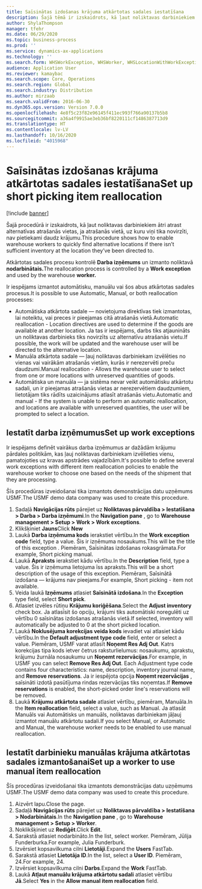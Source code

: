 ```yaml
---
title: Saīsinātas izdošanas krājuma atkārtotas sadales iestatīšana
description: Šajā tēmā ir izskaidrots, kā ļaut noliktavas darbiniekiem ātri atrast alternatīvas atrašanās vietas, ja atrašanās vietā, uz kuru viņi tika novirzīti, nav pietiekami daudz krājumu.
author: ShylaThompson
manager: tfehr
ms.date: 06/29/2020
ms.topic: business-process
ms.prod: ''
ms.service: dynamics-ax-applications
ms.technology: ''
ms.search.form: WHSWorkException, WHSWorker, WHSLocationWithWorkException
audience: Application User
ms.reviewer: kamaybac
ms.search.scope: Core, Operations
ms.search.region: Global
ms.search.industry: Distribution
ms.author: mirzaab
ms.search.validFrom: 2016-06-30
ms.dyn365.ops.version: Version 7.0.0
ms.openlocfilehash: 4e8f5c23f82e96145f411ec993f766a90137b5b8
ms.sourcegitcommit: a36a4f9915ae3eb36bf8220111cf1486387713d9
ms.translationtype: HT
ms.contentlocale: lv-LV
ms.lasthandoff: 10/16/2020
ms.locfileid: "4015968"
---
```

# <a name="set-up-short-picking-item-reallocation"></a><span data-ttu-id="84acd-103">Saīsinātas izdošanas krājuma atkārtotas sadales iestatīšana</span><span class="sxs-lookup"><span data-stu-id="84acd-103">Set up short picking item reallocation</span></span>

[!include [banner](../../includes/banner.md)]

<span data-ttu-id="84acd-104">Šajā procedūrā ir izskaidrots, kā ļaut noliktavas darbiniekiem ātri atrast alternatīvas atrašanās vietas, ja atrašanās vietā, uz kuru viņi tika novirzīti, nav pietiekami daudz krājumu.</span><span class="sxs-lookup"><span data-stu-id="84acd-104">This procedure shows how to enable warehouse workers to quickly find alternative locations if there isn’t sufficient inventory at the location they’ve been directed to.</span></span> 

<span data-ttu-id="84acd-105">Atkārtotas sadales procesu kontrolē **Darba izņēmums** un izmanto noliktavā **nodarbinātais.**</span><span class="sxs-lookup"><span data-stu-id="84acd-105">The reallocation process is controlled by a **Work exception** and used by the warehouse **worker.**</span></span>

<span data-ttu-id="84acd-106">Ir iespējams izmantot automātisku, manuālu vai šos abus atkārtotas sadales procesus.</span><span class="sxs-lookup"><span data-stu-id="84acd-106">It is possible to use Automatic, Manual, or both reallocation processes:</span></span>

- <span data-ttu-id="84acd-107">Automātiska atkārtota sadale — novietojuma direktīvas tiek izmantotas, lai noteiktu, vai preces ir pieejamas citā atrašanās vietā.</span><span class="sxs-lookup"><span data-stu-id="84acd-107">Automatic reallocation - Location directives are used to determine if the goods are available at another location.</span></span> <span data-ttu-id="84acd-108">Ja tas ir iespējams, darbs tiks atjaunināts un noliktavas darbinieks tiks novirzīts uz alternatīvu atrašanās vietu.</span><span class="sxs-lookup"><span data-stu-id="84acd-108">If possible, the work will be updated and the warehouse user will be directed to the alternative location.</span></span>
- <span data-ttu-id="84acd-109">Manuāla atkārtota sadale — ļauj noliktavas darbiniekam izvēlēties no vienas vai vairākām atrašanās vietām, kurās ir nerezervēti preču daudzumi.</span><span class="sxs-lookup"><span data-stu-id="84acd-109">Manual reallocation - Allows the warehouse user to select from one or more locations with unreserved quantities of goods.</span></span> 
- <span data-ttu-id="84acd-110">Automātiska un manuāla — ja sistēma nevar veikt automātisku atkārtotu sadali, un ir pieejamas atrašanās vietas ar nerezervētiem daudzumiem, lietotājam tiks rādīts uzaicinājums atlasīt atrašanās vietu.</span><span class="sxs-lookup"><span data-stu-id="84acd-110">Automatic and manual - If the system is unable to perform an automatic reallocation, and locations are available with unreserved quantities, the user will be prompted to select a location.</span></span>

## <a name="set-up-work-exceptions"></a><span data-ttu-id="84acd-111">Iestatīt darba izņēmumus</span><span class="sxs-lookup"><span data-stu-id="84acd-111">Set up work exceptions</span></span>
<span data-ttu-id="84acd-112">Ir iespējams definēt vairākus darba izņēmumus ar dažādām krājumu pārdales politikām, kas ļauj noliktavas darbiniekam izvēlieties vienu, pamatojoties uz kravas apstrādes vajadzībām.</span><span class="sxs-lookup"><span data-stu-id="84acd-112">It's possible to define several work exceptions with different item reallocation policies to enable the warehouse worker to choose one based on the needs of the shipment that they are processing.</span></span>

<span data-ttu-id="84acd-113">Šīs procedūras izveidošanai tika izmantots demonstrācijas datu uzņēmums USMF.</span><span class="sxs-lookup"><span data-stu-id="84acd-113">The USMF demo data company was used to create this procedure.</span></span>

1. <span data-ttu-id="84acd-114">Sadaļā **Navigācijas rūts** pārejiet uz **Noliktavas pārvaldība > Iestatīšana > Darba > Darba izņēmumi**.</span><span class="sxs-lookup"><span data-stu-id="84acd-114">In the **Navigation pane** , go to **Warehouse management > Setup > Work > Work exceptions**.</span></span>
2. <span data-ttu-id="84acd-115">Klikšķiniet **Jauns**</span><span class="sxs-lookup"><span data-stu-id="84acd-115">Click **New**</span></span> 
3. <span data-ttu-id="84acd-116">Laukā **Darba izņēmuma kods** ierakstiet vērtību.</span><span class="sxs-lookup"><span data-stu-id="84acd-116">In the **Work exception code** field, type a value.</span></span> <span data-ttu-id="84acd-117">Šis ir izņēmuma nosaukums.</span><span class="sxs-lookup"><span data-stu-id="84acd-117">This will be the title of this exception .</span></span> <span data-ttu-id="84acd-118">Piemēram, Saīsinātas izdošanas rokasgrāmata.</span><span class="sxs-lookup"><span data-stu-id="84acd-118">For example, Short picking manual.</span></span>
4. <span data-ttu-id="84acd-119">Laukā **Apraksts** ierakstiet kādu vērtību.</span><span class="sxs-lookup"><span data-stu-id="84acd-119">In the **Description** field, type a value.</span></span> <span data-ttu-id="84acd-120">Šis ir izņēmuma lietojuma īss apraksts.</span><span class="sxs-lookup"><span data-stu-id="84acd-120">This will be a short description of the usage of this exception.</span></span> <span data-ttu-id="84acd-121">Piemēram, Saīsinātā izdošana — krājums nav pieejams.</span><span class="sxs-lookup"><span data-stu-id="84acd-121">For example, Short picking - item not available.</span></span>
5. <span data-ttu-id="84acd-122">Veida laukā **Izņēmums** atlasiet **Saīsinātā izdošana**.</span><span class="sxs-lookup"><span data-stu-id="84acd-122">In the **Exception** type field, select **Short pick**.</span></span>
6. <span data-ttu-id="84acd-123">Atlasiet izvēles rūtiņu **Krājumu koriģēšana**.</span><span class="sxs-lookup"><span data-stu-id="84acd-123">Select the **Adjust inventory** check box.</span></span> <span data-ttu-id="84acd-124">Ja atlasīsit šo opciju, krājumi tiks automātiski noregulēti uz vērtību 0 saīsinātas izdošanas atrašanās vietā.</span><span class="sxs-lookup"><span data-stu-id="84acd-124">If selected, inventory will automatically be adjusted to 0 at the short picked location.</span></span>
7. <span data-ttu-id="84acd-125">Laukā **Noklusējuma korekcijas veida kods** ievadiet vai atlasiet kādu vērtību.</span><span class="sxs-lookup"><span data-stu-id="84acd-125">In the **Default adjustment type code** field, enter or select a value.</span></span> <span data-ttu-id="84acd-126">Piemēram, USMF varat atlasīt **Noņemt Res Adj Out**. Katrs korekcijas tipa kods ietver četrus raksturlielumus: nosaukumu, aprakstu, krājumu žurnāla nosaukumu un **Noņemt rezervācijas**.</span><span class="sxs-lookup"><span data-stu-id="84acd-126">For example, in USMF you can select **Remove Res Adj Out**. Each Adjustment type code contains four characteristics: name, description, inventory journal name, and **Remove reservations**.</span></span> <span data-ttu-id="84acd-127">Ja ir iespējota opcija **Noņemt rezervācijas** , saīsināti izdotā pasūtījuma rindas rezervācijas tiks noņemtas.</span><span class="sxs-lookup"><span data-stu-id="84acd-127">If **Remove reservations** is enabled, the short-picked order line's reservations will be removed.</span></span>  
8. <span data-ttu-id="84acd-128">Laukā **Krājumu atkārtota sadale** atlasiet vērtību, piemēram, Manuāla.</span><span class="sxs-lookup"><span data-stu-id="84acd-128">In the **Item reallocation** field, select a value, such as Manual.</span></span> <span data-ttu-id="84acd-129">Ja atlasāt Manuāls vai Automātisks un manuāls, noliktavas darbiniekam jāļauj izmantot manuālu atkārtotu sadali.</span><span class="sxs-lookup"><span data-stu-id="84acd-129">If you select Manual, or Automatic and Manual, the warehouse worker needs to be enabled to use manual reallocation.</span></span>

## <a name="set-up-a-worker-to-use-manual-item-reallocation"></a><span data-ttu-id="84acd-130">Iestatīt darbinieku manuālas krājuma atkārtotas sadales izmantošanai</span><span class="sxs-lookup"><span data-stu-id="84acd-130">Set up a worker to use manual item reallocation</span></span>

<span data-ttu-id="84acd-131">Šīs procedūras izveidošanai tika izmantots demonstrācijas datu uzņēmums USMF.</span><span class="sxs-lookup"><span data-stu-id="84acd-131">The USMF demo data company was used to create this procedure.</span></span>

1. <span data-ttu-id="84acd-132">Aizvērt lapu.</span><span class="sxs-lookup"><span data-stu-id="84acd-132">Close the page.</span></span>
2. <span data-ttu-id="84acd-133">Sadaļā **Navigācijas rūts** pārejiet uz **Noliktavas pārvaldība > Iestatīšana > Nodarbinātais**.</span><span class="sxs-lookup"><span data-stu-id="84acd-133">In the **Navigation pane** , go to **Warehouse management > Setup > Worker**.</span></span>
3. <span data-ttu-id="84acd-134">Noklikšķiniet uz **Rediģēt**.</span><span class="sxs-lookup"><span data-stu-id="84acd-134">Click **Edit**.</span></span>
4. <span data-ttu-id="84acd-135">Sarakstā atlasiet nodarbināto.</span><span class="sxs-lookup"><span data-stu-id="84acd-135">In the list, select worker.</span></span> <span data-ttu-id="84acd-136">Piemēram, Jūlija Funderburka.</span><span class="sxs-lookup"><span data-stu-id="84acd-136">For example, Julia Funderburk.</span></span>
5. <span data-ttu-id="84acd-137">Izvērsiet kopsavilkuma cilni **Lietotāji**.</span><span class="sxs-lookup"><span data-stu-id="84acd-137">Expand the **Users** FastTab.</span></span>
6. <span data-ttu-id="84acd-138">Sarakstā atlasiet **Lietotāja ID**.</span><span class="sxs-lookup"><span data-stu-id="84acd-138">In the list, select a **User ID**.</span></span> <span data-ttu-id="84acd-139">Piemēram, 24.</span><span class="sxs-lookup"><span data-stu-id="84acd-139">For example, 24.</span></span>
7. <span data-ttu-id="84acd-140">Izvērsiet kopsavilkuma cilni **Darbs**.</span><span class="sxs-lookup"><span data-stu-id="84acd-140">Expand the **Work** FastTab.</span></span>
8. <span data-ttu-id="84acd-141">Laukā **Atļaut manuālu krājuma atkārtotu sadali** atlasiet vērtību **Jā**.</span><span class="sxs-lookup"><span data-stu-id="84acd-141">Select **Yes** in the **Allow manual item reallocation** field.</span></span>
